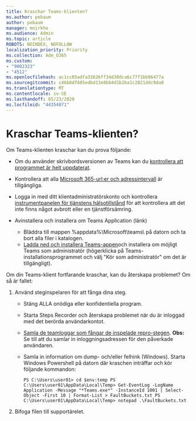 ```yaml
---
title: Kraschar Teams-klienten?
ms.author: pebaum
author: pebaum
manager: mnirkhe
ms.audience: Admin
ms.topic: article
ROBOTS: NOINDEX, NOFOLLOW
localization_priority: Priority
ms.collection: Adm_O365
ms.custom:
- "9002323"
- "4512"
ms.openlocfilehash: ac1cc05adfa33626ff34d30dca6c77f1bb96477a
ms.sourcegitcommit: c46b8df485edbd13e8bb4d1b2ba1c2821ddc9da0
ms.translationtype: MT
ms.contentlocale: sv-SE
ms.lasthandoff: 05/23/2020
ms.locfileid: "44354071"
---
```

# <a name="teams-client-crashing"></a>Kraschar Teams-klienten?

Om Teams-klienten kraschar kan du prova följande:

- Om du använder skrivbordsversionen av Teams kan du [kontrollera att programmet är helt uppdaterat](https://support.office.com/article/Update-Microsoft-Teams-535a8e4b-45f0-4f6c-8b3d-91bca7a51db1).

- Kontrollera att alla [Microsoft 365-url:er och adressintervall](https://docs.microsoft.com/microsoftteams/connectivity-issues) är tillgängliga.

- Logga in med ditt klientadministratörskonto och kontrollera [instrumentpanelen för tjänstens hälsotillstånd](https://docs.microsoft.com/office365/enterprise/view-service-health) för att kontrollera att det inte finns något avbrott eller en tjänstförsämring.

- Avinstallera och installera om Teams Application (länk)
    - Bläddra till mappen %appdata%\Microsoft\teams\ på datorn och ta bort alla filer i katalogen.
    - [Ladda ned och installera Teams-appen](https://www.microsoft.com/microsoft-365/microsoft-teams/group-chat-software#office-DesktopAppDownload-ofoushy)och installera om möjligt Teams som administratör (högerklicka på Teams-installationsprogrammet och välj "Kör som administratör" om det är tillgängligt).

Om din Teams-klient fortfarande kraschar, kan du återskapa problemet? Om så är fallet:

1. Använd steginspelaren för att fånga dina steg.
    - Stäng ALLA onödiga eller konfidentiella program.
    - Starta Steps Recorder och återskapa problemet när du är inloggad med det berörda användarkontot.
    - [Samla de teamloggar som fångar de inspelade repro-stegen](https://docs.microsoft.com/microsoftteams/log-files). **Obs:** Se till att du samlar in inloggningsadressen för den påverkade användaren.
    - Samla in information om dump- och/eller felhink (Windows). Starta Windows Powershell på datorn där kraschen inträffar och kör följande kommandon:

        `
        PS C:\Users\user01> cd $env:temp
        PS C:\Users\user01\AppData\Local\Temp> Get-EventLog -LogName Application -Message "*Teams.exe*" -InstanceId 1001 | Select-Object -First 10 | Format-List > FaultBuckets.txt
        PS C:\Users\user01\AppData\Local\Temp> notepad .\FaultBuckets.txt
        `
    
2. Bifoga filen till supportärelet.

